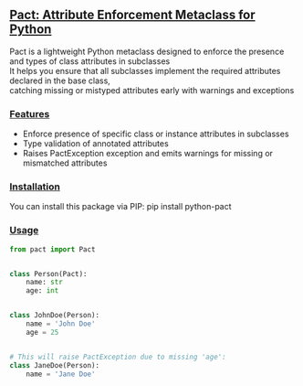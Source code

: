 ## <ins> Pact: Attribute Enforcement Metaclass for Python </ins>

Pact is a lightweight Python metaclass designed to enforce the presence and types of class attributes in subclasses <br>
It helps you ensure that all subclasses implement the required attributes declared in the base class, <br>
catching missing or mistyped attributes early with warnings and exceptions <br>

### <ins> Features </ins>

- Enforce presence of specific class or instance attributes in subclasses
- Type validation of annotated attributes
- Raises PactException exception and emits warnings for missing or mismatched attributes

### <ins> Installation </ins>

You can install this package via PIP: pip install python-pact

### <ins> Usage </ins>

```python
from pact import Pact


class Person(Pact):
    name: str
    age: int


class JohnDoe(Person):
    name = 'John Doe'
    age = 25


# This will raise PactException due to missing 'age':
class JaneDoe(Person):
    name = 'Jane Doe'
```
